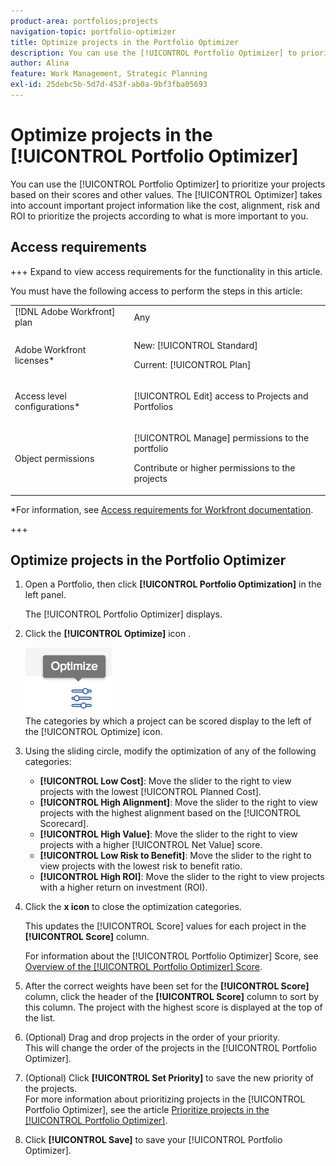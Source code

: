 ```yaml
---
product-area: portfolios;projects
navigation-topic: portfolio-optimizer
title: Optimize projects in the Portfolio Optimizer
description: You can use the [!UICONTROL Portfolio Optimizer] to prioritize your projects based on their scores and other values. The Optimizer takes into account important project information like the cost, alignment, risk and ROI to prioritize the projects according to what is more important to you.
author: Alina
feature: Work Management, Strategic Planning
exl-id: 25debc5b-5d7d-453f-ab0a-9bf3fba05693
---
```

# Optimize projects in the [!UICONTROL Portfolio Optimizer]

You can use the [!UICONTROL Portfolio Optimizer] to prioritize your projects based on their scores and other values. The [!UICONTROL Optimizer] takes into account important project information like the cost, alignment, risk and ROI to prioritize the projects according to what is more important to you.

## Access requirements

+++ Expand to view access requirements for the functionality in this article. 

You must have the following access to perform the steps in this article:

<table style="table-layout:auto"> 
 <col> 
 <col> 
 <tbody> 
  <tr> 
   <td role="rowheader">[!DNL Adobe Workfront] plan</td> 
   <td> Any</td> 
  </tr> 
  <tr> 
   <td role="rowheader">Adobe Workfront licenses*</td> 
   <td> <p>New: [!UICONTROL Standard] </p>
   <p>Current: [!UICONTROL Plan] </p> </td> 
  </tr> 
  <tr> 
   <td role="rowheader">Access level configurations*</td> 
   <td> <p>[!UICONTROL Edit] access to Projects and Portfolios</p> </td> 
  </tr> 
  <tr> 
   <td role="rowheader">Object permissions</td> 
   <td> <p>[!UICONTROL Manage] permissions to the portfolio</p> <p>Contribute or higher permissions to the projects</p>  </td> 
  </tr> 
 </tbody> 
</table>

*For information, see [Access requirements for Workfront documentation](/help/quicksilver/administration-and-setup/add-users/access-levels-and-object-permissions/access-level-requirements-in-documentation.md). 

+++

## Optimize projects in the Portfolio Optimizer

1. Open a Portfolio, then click **[!UICONTROL Portfolio Optimization]** in the left panel.

   The [!UICONTROL Portfolio Optimizer] displays.

1. Click the **[!UICONTROL Optimize]** icon .

   ![](assets/optimize-icon-portfolio-optimizer.png)\
   The categories by which a project can be scored display to the left of the [!UICONTROL Optimize] icon.

1. Using the sliding circle, modify the optimization of any of the following categories:

   * **[!UICONTROL Low Cost]**: Move the slider to the right to view projects with the lowest [!UICONTROL Planned Cost].
   * **[!UICONTROL High Alignment]**: Move the slider to the right to view projects with the highest alignment based on the [!UICONTROL Scorecard].
   * **[!UICONTROL High Value]**: Move the slider to the right to view projects with a higher [!UICONTROL Net Value] score.
   * **[!UICONTROL Low Risk to Benefit]**: Move the slider to the right to view projects with the lowest risk to benefit ratio.
   * **[!UICONTROL High ROI]**: Move the slider to the right to view projects with a higher return on investment (ROI).

1. Click the **x icon** to close the optimization categories.

   This updates the [!UICONTROL Score] values for each project in the **[!UICONTROL Score]** column.

   For information about the [!UICONTROL Portfolio Optimizer] Score, see [Overview of the [!UICONTROL Portfolio Optimizer] Score](../../../manage-work/portfolios/portfolio-optimizer/portfolio-optimizer-score.md).

1. After the correct weights have been set for the **[!UICONTROL Score]** column, click the header of the **[!UICONTROL Score]** column to sort by this column. The project with the highest score is displayed at the top of the list.

1. (Optional) Drag and drop projects in the order of your priority.\
   This will change the order of the projects in the [!UICONTROL Portfolio Optimizer].
1. (Optional) Click **[!UICONTROL Set Priority]** to save the new priority of the projects.\
   For more information about prioritizing projects in the [!UICONTROL Portfolio Optimizer], see the article [Prioritize projects in the [!UICONTROL Portfolio Optimizer]](../../../manage-work/portfolios/portfolio-optimizer/prioritize-projects-in-portfolio-optimizer.md).

1. Click **[!UICONTROL Save]** to save your [!UICONTROL Portfolio Optimizer].
